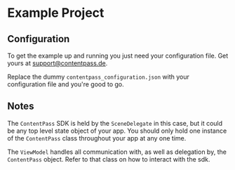 # Example Project

## Configuration

To get the example up and running you just need your configuration file. Get yours at [support@contentpass.de](support@contentpass.de).

Replace the dummy `contentpass_configuration.json` with your configuration file and you're good to go.


## Notes

The `ContentPass` SDK is held by the `SceneDelegate` in this case, but it could be any top level state object of your app. You should only hold one instance of the `ContentPass` class throughout your app at any one time.

The `ViewModel` handles all communication with, as well as delegation by, the `ContentPass` object. Refer to that class on how to interact with the sdk.
